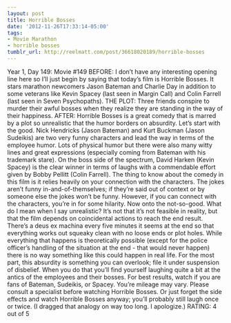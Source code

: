 ```yaml
---
layout: post
title: Horrible Bosses
date: '2012-11-26T17:33:14-05:00'
tags:
- Movie Marathon
- horrible bosses
tumblr_url: http://reelmatt.com/post/36618020189/horrible-bosses
---
```

Year 1, Day 149: Movie #149
BEFORE: I don’t have any interesting opening line here so I’ll just begin by saying that today’s film is Horrible Bosses. It stars marathon newcomers Jason Bateman and Charlie Day in addition to some veterans like Kevin Spacey (last seen in Margin Call) and Colin Farrell (last seen in Seven Psychopaths).
THE PLOT: Three friends conspire to murder their awful bosses when they realize they are standing in the way of their happiness.
AFTER: Horrible Bosses is a great comedy that is marred by a plot so unrealistic that the humor borders on absurdity.
Let’s start with the good. Nick Hendricks (Jason Bateman) and Kurt Buckman (Jason Sudeikis) are two very funny characters and lead the way in terms of the employee humor. Lots of physical humor but there were also many witty lines and great expressions (especially coming from Bateman with his trademark stare). On the boss side of the spectrum, David Harken (Kevin Spacey) is the clear winner in terms of laughs with a commendable effort given by Bobby Pellitt (Colin Farrell). The thing to know about the comedy in this film is it relies heavily on your connection with the characters. The jokes aren’t funny in-and-of-themselves; if they’re said out of context or by someone else the jokes won’t be funny. However, if you can connect with the characters, you’re in for some hilarity.
Now onto the not-so-good. What do I mean when I say unrealistic? It’s not that it’s not feasible in reality, but that the film depends on coincidental actions to reach the end result. There’s a deus ex machina every five minutes it seems at the end so that everything works out squeaky clean with no loose ends or plot holes. While everything that happens is theoretically possible (except for the police officer’s handling of the situation at the end - that would never happen) there is no way something like this could happen in real life.
For the most part, this absurdity is something you can overlook; file it under suspension of disbelief. When you do that you’ll find yourself laughing quite a bit at the antics of the employees and their bosses. For best results, watch if you are fans of Bateman, Sudeikis, or Spacey. You’re mileage may vary. Please consult a specialist before watching Horrible Bosses. Or just forget the side effects and watch Horrible Bosses anyway; you’ll probably still laugh once or twice. (I dragged that analogy on way too long. I apologize.)
RATING: 4 out of 5
